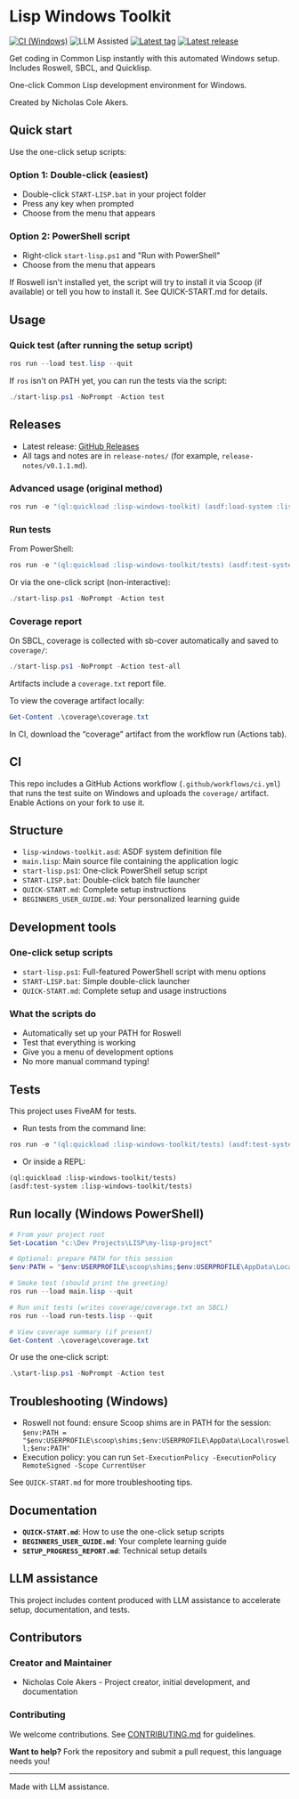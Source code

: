 # Lisp Windows Toolkit

[![CI (Windows)](https://github.com/OrztirrStudio/lisp-windows-toolkit/actions/workflows/ci.yml/badge.svg?branch=main)](https://github.com/OrztirrStudio/lisp-windows-toolkit/actions/workflows/ci.yml)
![LLM Assisted](https://img.shields.io/badge/LLM%20assisted-yes-8A2BE2)
[![Latest tag](https://img.shields.io/github/v/tag/OrztirrStudio/lisp-windows-toolkit?label=tag&sort=semver)](https://github.com/OrztirrStudio/lisp-windows-toolkit/tags)
[![Latest release](https://img.shields.io/github/v/release/OrztirrStudio/lisp-windows-toolkit?display_name=tag&sort=semver)](https://github.com/OrztirrStudio/lisp-windows-toolkit/releases/latest)

Get coding in Common Lisp instantly with this automated Windows setup. Includes Roswell, SBCL, and Quicklisp.

One-click Common Lisp development environment for Windows.

Created by Nicholas Cole Akers.

## Quick start

Use the one-click setup scripts:

### Option 1: Double-click (easiest)

- Double-click `START-LISP.bat` in your project folder
- Press any key when prompted
- Choose from the menu that appears

### Option 2: PowerShell script

- Right-click `start-lisp.ps1` and "Run with PowerShell"
- Choose from the menu that appears

If Roswell isn't installed yet, the script will try to install it via Scoop (if available) or tell you how to install it. See QUICK-START.md for details.

## Usage

### Quick test (after running the setup script)

```powershell
ros run --load test.lisp --quit
```

If `ros` isn't on PATH yet, you can run the tests via the script:

```powershell
./start-lisp.ps1 -NoPrompt -Action test
```

## Releases

- Latest release: [GitHub Releases](https://github.com/OrztirrStudio/lisp-windows-toolkit/releases/latest)
- All tags and notes are in `release-notes/` (for example, `release-notes/v0.1.1.md`).

### Advanced usage (original method)

```powershell
ros run -e "(ql:quickload :lisp-windows-toolkit) (asdf:load-system :lisp-windows-toolkit) (lisp-windows-toolkit:main)" --quit
```

### Run tests

From PowerShell:

```powershell
ros run -e "(ql:quickload :lisp-windows-toolkit/tests) (asdf:test-system :lisp-windows-toolkit/tests)" --quit
```

Or via the one-click script (non-interactive):

```powershell
./start-lisp.ps1 -NoPrompt -Action test
```

### Coverage report

On SBCL, coverage is collected with sb-cover automatically and saved to `coverage/`:

```powershell
./start-lisp.ps1 -NoPrompt -Action test-all
```

Artifacts include a `coverage.txt` report file.

To view the coverage artifact locally:

```powershell
Get-Content .\coverage\coverage.txt
```

In CI, download the “coverage” artifact from the workflow run (Actions tab).

## CI

This repo includes a GitHub Actions workflow (`.github/workflows/ci.yml`) that runs the test suite on Windows and uploads the `coverage/` artifact. Enable Actions on your fork to use it.

## Structure

- `lisp-windows-toolkit.asd`: ASDF system definition file
- `main.lisp`: Main source file containing the application logic
- `start-lisp.ps1`: One-click PowerShell setup script
- `START-LISP.bat`: Double-click batch file launcher
- `QUICK-START.md`: Complete setup instructions
- `BEGINNERS_USER_GUIDE.md`: Your personalized learning guide

## Development tools

### One-click setup scripts

- `start-lisp.ps1`: Full-featured PowerShell script with menu options
- `START-LISP.bat`: Simple double-click launcher
- `QUICK-START.md`: Complete setup and usage instructions

### What the scripts do

- Automatically set up your PATH for Roswell
- Test that everything is working
- Give you a menu of development options
- No more manual command typing!

## Tests

This project uses FiveAM for tests.

- Run tests from the command line:

```powershell
ros run -e "(ql:quickload :lisp-windows-toolkit/tests) (asdf:test-system :lisp-windows-toolkit/tests)" --quit
```

- Or inside a REPL:

```lisp
(ql:quickload :lisp-windows-toolkit/tests)
(asdf:test-system :lisp-windows-toolkit/tests)
```

## Run locally (Windows PowerShell)

```powershell
# From your project root
Set-Location "c:\Dev Projects\LISP\my-lisp-project"

# Optional: prepare PATH for this session
$env:PATH = "$env:USERPROFILE\scoop\shims;$env:USERPROFILE\AppData\Local\roswell;$env:PATH"

# Smoke test (should print the greeting)
ros run --load main.lisp --quit

# Run unit tests (writes coverage/coverage.txt on SBCL)
ros run --load run-tests.lisp --quit

# View coverage summary (if present)
Get-Content .\coverage\coverage.txt
```

Or use the one‑click script:

```powershell
.\start-lisp.ps1 -NoPrompt -Action test
```

## Troubleshooting (Windows)

- Roswell not found: ensure Scoop shims are in PATH for the session: `$env:PATH = "$env:USERPROFILE\scoop\shims;$env:USERPROFILE\AppData\Local\roswell;$env:PATH"`
- Execution policy: you can run `Set-ExecutionPolicy -ExecutionPolicy RemoteSigned -Scope CurrentUser`

See `QUICK-START.md` for more troubleshooting tips.

## Documentation

- **`QUICK-START.md`**: How to use the one-click setup scripts
- **`BEGINNERS_USER_GUIDE.md`**: Your complete learning guide
- **`SETUP_PROGRESS_REPORT.md`**: Technical setup details

## LLM assistance

This project includes content produced with LLM assistance to accelerate setup, documentation, and tests.

## Contributors

### Creator and Maintainer

- Nicholas Cole Akers - Project creator, initial development, and documentation

### Contributing

We welcome contributions. See [CONTRIBUTING.md](CONTRIBUTING.md) for guidelines.

**Want to help?** Fork the repository and submit a pull request, this language needs you!

---

Made with LLM assistance.
